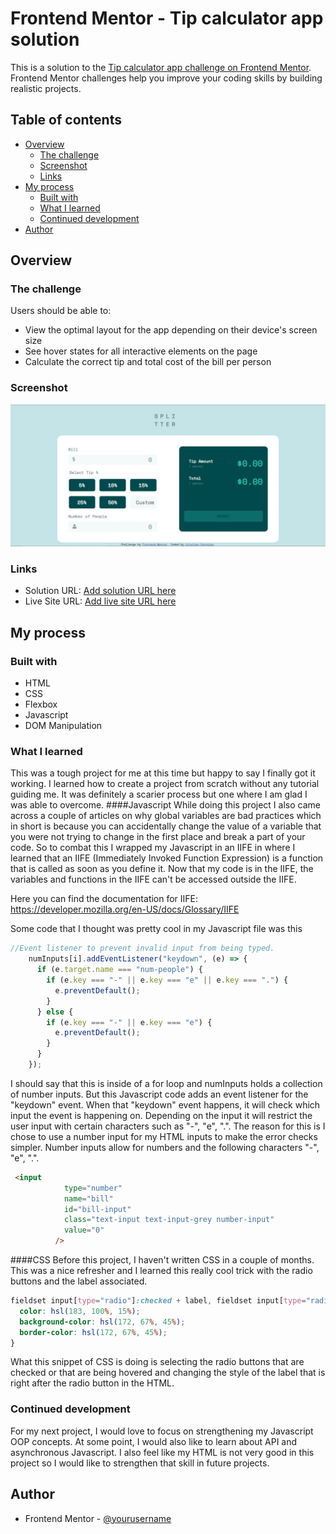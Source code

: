 # Frontend Mentor - Tip calculator app solution

This is a solution to the [Tip calculator app challenge on Frontend Mentor](https://www.frontendmentor.io/challenges/tip-calculator-app-ugJNGbJUX). Frontend Mentor challenges help you improve your coding skills by building realistic projects.

## Table of contents

- [Overview](#overview)
  - [The challenge](#the-challenge)
  - [Screenshot](#screenshot)
  - [Links](#links)
- [My process](#my-process)
  - [Built with](#built-with)
  - [What I learned](#what-i-learned)
  - [Continued development](#continued-development)
- [Author](#author)

## Overview

### The challenge

Users should be able to:

- View the optimal layout for the app depending on their device's screen size
- See hover states for all interactive elements on the page
- Calculate the correct tip and total cost of the bill per person

### Screenshot

![](./images/tip-calculator-screenshot.jpg)

### Links

- Solution URL: [Add solution URL here](https://your-solution-url.com)
- Live Site URL: [Add live site URL here](https://your-live-site-url.com)

## My process

### Built with

- HTML
- CSS
- Flexbox
- Javascript
- DOM Manipulation

### What I learned

This was a tough project for me at this time but happy to say I finally got it working. I learned how to create a project from scratch without any tutorial guiding me. It was definitely a scarier process but one where I am glad I was able to overcome. 
####Javascript
While doing this project I also came across a couple of articles on why global variables are bad practices which in short is because you can accidentally change the value of a variable that you were not trying to change in the first place and break a part of your code. So to combat this I wrapped my Javascript in an IIFE in where I learned that an IIFE (Immediately Invoked Function Expression) is a function that is called as soon as you define it. Now that my code is in the IIFE, the variables and functions in the IIFE can't be accessed outside the IIFE. 

Here you can find the documentation for IIFE: https://developer.mozilla.org/en-US/docs/Glossary/IIFE

Some code that I thought was pretty cool in my Javascript file was this
```js
//Event listener to prevent invalid input from being typed.
    numInputs[i].addEventListener("keydown", (e) => {
      if (e.target.name === "num-people") {
        if (e.key === "-" || e.key === "e" || e.key === ".") {
          e.preventDefault();
        }
      } else {
        if (e.key === "-" || e.key === "e") {
          e.preventDefault();
        }
      }
    });
```
I should say that this is inside of a for loop and numInputs holds a collection of number inputs. But this Javascript code adds an event listener for the "keydown" event. When that "keydown" event happens, it will check which input the event is happening on. Depending on the input it will restrict the user input with certain characters such as "-", "e", ".". The reason for this is I chose to use a number input for my HTML inputs to make the error checks simpler. Number inputs allow for numbers and the following characters "-", "e", ".".
```html
 <input
            type="number"
            name="bill"
            id="bill-input"
            class="text-input text-input-grey number-input"
            value="0"
          />
```

####CSS
Before this project, I haven't written CSS in a couple of months. This was a nice refresher and I learned this really cool trick with the radio buttons and the label associated.
```css
fieldset input[type="radio"]:checked + label, fieldset input[type="radio"]:hover + label {
  color: hsl(183, 100%, 15%);
  background-color: hsl(172, 67%, 45%);
  border-color: hsl(172, 67%, 45%);
}
```
What this snippet of CSS is doing is selecting the radio buttons that are checked or that are being hovered and changing the style of the label that is right after the radio button in the HTML.

### Continued development

For my next project, I would love to focus on strengthening my Javascript OOP concepts. At some point, I would also like to learn about API and asynchronous Javascript. I also feel like my HTML is not very good in this project so I would like to strengthen that skill in future projects.

## Author

- Frontend Mentor - [@yourusername](https://www.frontendmentor.io/profile/yourusername)
